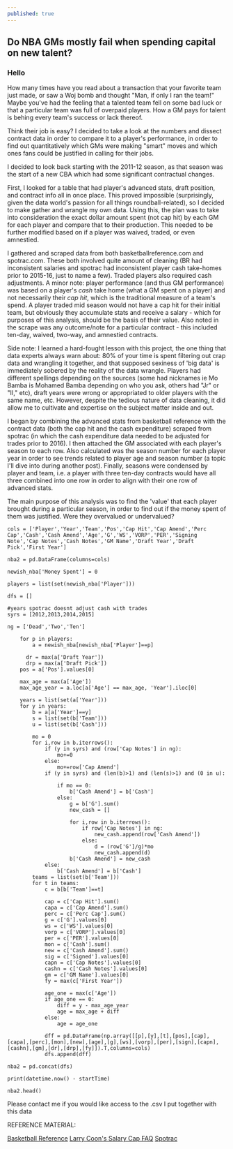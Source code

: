 ```yaml
---
published: true
---
```

## Do NBA GMs mostly fail when spending capital on new talent? 

### Hello

How many times have you read about a transaction that your favorite team just made, or saw a Woj bomb and thought "Man, if only I ran the team!"  Maybe you've had the feeling that a talented team fell on some bad luck or that a particular team was full of overpaid players.  How a GM pays for talent is behing every team's success or lack thereof.  

Think their job is easy? I decided to take a look at the numbers and dissect contract data in order to compare it to a player's performance, in order to find out quantitatively which GMs were making "smart" moves and which ones fans could be justified in calling for their jobs. 

I decided to look back starting with the 2011-12 season, as that season was the start of a new CBA which had some significant contractual changes.  

First, I looked for a table that had player's advanced stats, draft position, and contract info all in once place.  This proved impossible (surprisingly, given the data world's passion for all things roundball-related), so I decided to make gather and wrangle my own data.  Using this, the plan was to take into consideration the exact dollar amount spent (not cap hit) by each GM for each player and compare that to their production.  This needed to be further modified based on if a player was waived, traded, or even amnestied.  

I gathered and scraped data from both basketballreference.com and spotrac.com.  These both involved quite amount of cleaning (BR had inconsistent salaries and spotrac had inconsistent player cash take-homes prior to 2015-16, just to name a few).  Traded players also required cash adjustments. A minor note: player performance (and thus GM performance) was based on a player's _cash_ take home (what a GM spent on a player) and not necessarily their _cap hit_, which is the traditional measure of a team's spend.  A player traded mid season would not have a cap hit for their initial team, but obviously they accumulate stats and receive a salary - which for purposes of this analysis, should be the basis of their value.  Also noted in the scrape was any outcome/note for a particular contract - this included ten-day, waived, two-way, and amnestied contracts. 

Side note: I learned a hard-fought lesson with this project, the one thing that data experts always warn about: 80% of your time is spent filtering out crap data and wrangling it together, and that supposed sexiness of 'big data' is immediately sobered by the reality of the data wrangle.  Players had different spellings depending on the sources (some had nicknames ie Mo Bamba is Mohamed Bamba depending on who you ask, others had "Jr" or "II," etc), draft years were wrong or appropriated to older players with the same name, etc.  However, despite the tedious nature of data cleaning, it did allow me to cultivate and expertise on the subject matter inside and out.   

I began by combining the advanced stats from basketball reference with the contract data (both the cap hit and the cash expenditure) scraped from spotrac (in which the cash expenditure data needed to be adjusted for trades prior to 2016).  I then attached the GM associated with each player's season to each row.  Also calculated was the season number for each player year in order to see trends related to player age and season number (a topic I'll dive into during another post).  Finally, seasons were condensed by player and team, i.e. a player with three ten-day contracts would have all three combined into one row in order to align with their one row of advanced stats.

The main purpose of this analysis was to find the 'value' that each player brought during a particular season, in order to find out if the money spent of them was justified.  Were they overvalued or undervalued?  



    cols = ['Player','Year','Team','Pos','Cap Hit','Cap Amend','Perc Cap','Cash','Cash Amend','Age','G','WS','VORP','PER','Signing Note','Cap Notes','Cash Notes','GM Name','Draft Year','Draft Pick','First Year']

    nba2 = pd.DataFrame(columns=cols)

	newish_nba['Money Spent'] = 0

    players = list(set(newish_nba['Player']))

    dfs = []

    #years spotrac doesnt adjust cash with trades
    syrs = [2012,2013,2014,2015]

    ng = ['Dead','Two','Ten']

        for p in players:
            a = newish_nba[newish_nba['Player']==p]

          dr = max(a['Draft Year'])
          drp = max(a['Draft Pick'])
        pos = a['Pos'].values[0]

        max_age = max(a['Age'])
        max_age_year = a.loc[a['Age'] == max_age, 'Year'].iloc[0]

        years = list(set(a['Year']))
        for y in years:
            b = a[a['Year']==y]
            s = list(set(b['Team']))
            u = list(set(b['Cash']))

            mo = 0
            for i,row in b.iterrows():  
                if (y in syrs) and (row['Cap Notes'] in ng):
                    mo+=0
                else:
                    mo+=row['Cap Amend']
                if (y in syrs) and (len(b)>1) and (len(s)>1) and (0 in u):

                    if mo == 0:
                        b['Cash Amend'] = b['Cash']
                    else:
                        g = b['G'].sum()
                        new_cash = []

                        for i,row in b.iterrows():
                            if row['Cap Notes'] in ng:
                                new_cash.append(row['Cash Amend'])
                            else:
                                d = (row['G']/g)*mo
                                new_cash.append(d)
                        b['Cash Amend'] = new_cash
                else:
                    b['Cash Amend'] = b['Cash']
            teams = list(set(b['Team']))
            for t in teams:
                c = b[b['Team']==t]

                cap = c['Cap Hit'].sum()
                capa = c['Cap Amend'].sum()
                perc = c['Perc Cap'].sum()
                g = c['G'].values[0]
                ws = c['WS'].values[0]
                vorp = c['VORP'].values[0]
                per = c['PER'].values[0]
                mon = c['Cash'].sum()
                new = c['Cash Amend'].sum()       
                sig = c['Signed'].values[0]
                capn = c['Cap Notes'].values[0]
                cashn = c['Cash Notes'].values[0]
                gm = c['GM Name'].values[0]
                fy = max(c['First Year'])

                age_one = max(c['Age'])
                if age_one == 0:
                    diff = y - max_age_year
                    age = max_age + diff
                else:
                    age = age_one

                dff = pd.DataFrame(np.array([[p],[y],[t],[pos],[cap],[capa],[perc],[mon],[new],[age],[g],[ws],[vorp],[per],[sign],[capn],[cashn],[gm],[dr],[drp],[fy]]).T,columns=cols) 
                dfs.append(dff)

    nba2 = pd.concat(dfs)

    print(datetime.now() - startTime)

    nba2.head()
    
Please contact me if you would like access to the .csv I put together with this data
    
REFERENCE MATERIAL:

[Basketball Reference](basketballreference.com)
[Larry Coon's Salary Cap FAQ](http://www.cbafaq.com/salarycap.htm)
[Spotrac](spotrac.com)


